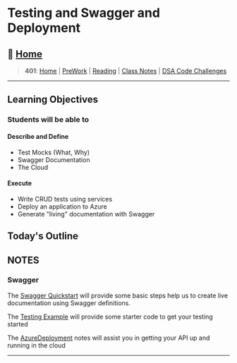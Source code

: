 # Testing and Swagger and Deployment

## 🏡 [**Home**](https://mistidinzy.github.io/ReadingNotes/)

> **401**: [Home](/c401home.md)
|
[PreWork](/401/PreworkRM.md)
|
[Reading](/401/ReadingRM.md)
|
[Class Notes](/401/ClassRM.md)
|
[DSA Code Challenges](https://mistidinzy.github.io/data-structures-and-algorithms/)
>

_____

## Learning Objectives

### Students will be able to

#### Describe and Define

- Test Mocks (What, Why)
- Swagger Documentation
- The Cloud

#### Execute

- Write CRUD tests using services
- Deploy an application to Azure
- Generate "living" documentation with Swagger

## Today's Outline

<!-- To Be Completed By Instructor -->

## NOTES

### Swagger

The [Swagger Quickstart](./resources/swagger-quickstart.md) will provide some basic steps help us to create live documentation using Swagger definitions.

The [Testing Example](./resources/api-testing.md) will provide some starter code to get your testing started

The [AzureDeployment](./resources/azure-deployment.md) notes will assist you in getting your API up and running in the cloud

_____
